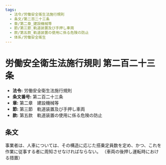 ```yaml
---
tags:
  - 法令/労働安全衛生法施行規則
  - 条文/第二百二十三条
  - 章/第二章_建設機械等
  - 節/第三節_軌道装置及び手押し車両
  - 款/第五款_軌道装置の使用に係る危険の防止
  - 体系/労働安全衛生
---
```

# 労働安全衛生法施行規則 第二百二十三条

- **法令:** 労働安全衛生法施行規則
- **条文番号:** 第二百二十三条
- **章:** 第二章　建設機械等
- **節:** 第三節　軌道装置及び手押し車両
- **款:** 第五款　軌道装置の使用に係る危険の防止

## 条文
事業者は、人車については、その構造に応じた搭乗定員数を定め、かつ、これを作業に従事する者に周知させなければならない。
（車両の後押し運転時における措置）

